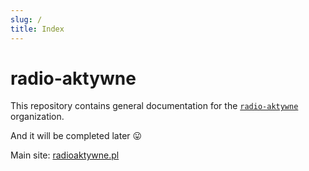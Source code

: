 ```yaml
---
slug: /
title: Index
---
```


# radio-aktywne

This repository contains general documentation for the
[`radio-aktywne`](https://github.com/radio-aktywne) organization.

And it will be completed later 😛

Main site: [radioaktywne.pl](https://www.radioaktywne.pl)
